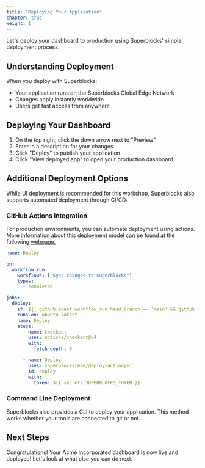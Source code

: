 ```yaml
---
title: "Deploying Your Application"
chapter: true
weight: 1
---
```


Let's deploy your dashboard to production using Superblocks' simple deployment process.

## Understanding Deployment

When you deploy with Superblocks:

- Your application runs on the Superblocks Global Edge Network
- Changes apply instantly worldwide
- Users get fast access from anywhere

## Deploying Your Dashboard

1. On the top right, click the down arrow next to "Preview"
2. Enter in a description for your changes
3. Click "Deploy" to publish your application
4. Click "View deployed app" to open your production dashboard

## Additional Deployment Options

While UI deployment is recommended for this workshop, Superblocks also supports automated deployment through CI/CD:

### GitHub Actions Integration

For production environments, you can automate deployment using actions. More information about this deployment model can be found at the following [webpage.](https://docs.superblocks.com/development-lifecycle/source-control/deploy)

```yaml
name: Deploy

on:
  workflow_run:
    workflows: ["Sync changes to Superblocks"]
    types:
      - completed

jobs:
  deploy:
    if: ${{ github.event.workflow_run.head_branch == 'main' && github.event.workflow_run.conclusion == 'success' }}
    runs-on: ubuntu-latest
    name: Deploy
    steps:
      - name: Checkout
        uses: actions/checkout@v4
        with:
          fetch-depth: 0

      - name: Deploy
        uses: superblocksteam/deploy-action@v1
        id: deploy
        with:
          token: ${{ secrets.SUPERBLOCKS_TOKEN }}
```

### Command Line Deployment

Superblocks also provides a CLI to deploy your application. This method works whether your tools are connected to git or not.

## Next Steps

Congratulations! Your Acme Incorporated dashboard is now live and deployed! Let's look at what else you can do next.
